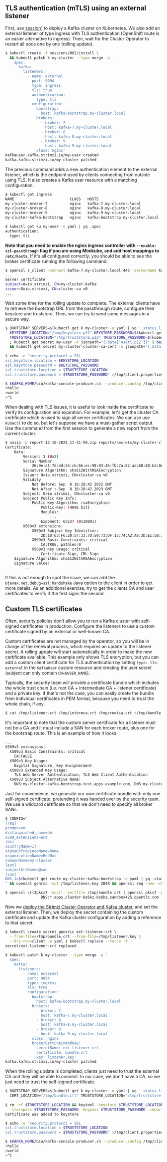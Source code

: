 ## TLS authentication (mTLS) using an external listener

First, use [session1](/sessions/001) to deploy a Kafka cluster on Kubernetes.
We also add an external listener of type ingress with TLS authentication (OpenShift route is an easier alternative to ingress).
Then, wait for the Cluster Operator to restart all pods one by one (rolling update).

```sh
$ kubectl create -f sessions/002/install \
  && kubectl patch k my-cluster --type merge -p '
    spec:
      kafka:
        listeners:
          - name: external
            port: 9094
            type: ingress
            tls: true
            authentication:
              type: tls
            configuration:
              bootstrap:
                host: kafka-bootstrap.my-cluster.local
              brokers:
                - broker: 7
                  host: kafka-7.my-cluster.local
                - broker: 8
                  host: kafka-8.my-cluster.local
                - broker: 9
                  host: kafka-9.my-cluster.local
              class: nginx'
kafkauser.kafka.strimzi.io/my-user created            
kafka.kafka.strimzi.io/my-cluster patched
```

The previous command adds a new authentication element to the external listener, which is the endpoint used by clients connecting from outside using TLS.
It also creates a Kafka user resource with a matching configuration.

```sh
$ kubectl get ingress
NAME                         CLASS   HOSTS                              ADDRESS        PORTS     AGE
my-cluster-broker-7          nginx   kafka-7.my-cluster.local           192.168.49.2   80, 443   104s
my-cluster-broker-8          nginx   kafka-8.my-cluster.local           192.168.49.2   80, 443   104s
my-cluster-broker-9          nginx   kafka-9.my-cluster.local           192.168.49.2   80, 443   104s
my-cluster-kafka-bootstrap   nginx   kafka-bootstrap.my-cluster.local   192.168.49.2   80, 443   104s

$ kubectl get ku my-user -o yaml | yq .spec
authentication:
  type: tls
```

**Note that you need to enable the nginx ingress controller with `--enable-ssl-passthrough` flag if you are using Minikube, and add host mappings to `/etc/hosts`.**
If it's all configured correctly, you should be able to see the broker certificate running the following command.

```sh
$ openssl s_client -connect kafka-7.my-cluster.local:443 -servername kafka-100.my-cluster.local -showcerts
...
Server certificate
subject=O=io.strimzi, CN=my-cluster-kafka
issuer=O=io.strimzi, CN=cluster-ca v0
...
```

Wait some time for the rolling update to complete.
The external clients have to retrieve the bootstrap URL from the passthrough route, configure their keystore and truststore.
Then, we can try to send some messages in a secure way.

```sh
$ BOOTSTRAP_SERVERS=$(kubectl get k my-cluster -o yaml | yq '.status.listeners.[] | select(.name == "external").bootstrapServers')
  KEYSTORE_LOCATION="/tmp/keystore.p12" KEYSTORE_PASSWORD=$(kubectl get secret my-user -o jsonpath="{.data['user\.password']}" | base64 -d) \
  TRUSTSTORE_LOCATION="/tmp/truststore.p12" TRUSTSTORE_PASSWORD=$(kubectl get secret my-cluster-cluster-ca-cert -o jsonpath="{.data['ca\.password']}" | base64 -d) \
  ; kubectl get secret my-user -o jsonpath="{.data['user\.p12']}" | base64 -d >$KEYSTORE_LOCATION \
  && kubectl get secret my-cluster-cluster-ca-cert -o jsonpath="{.data['ca\.p12']}" | base64 -d >$TRUSTSTORE_LOCATION
  
$ echo -e "security.protocol = SSL
ssl.keystore.location = $KEYSTORE_LOCATION
ssl.keystore.password = $KEYSTORE_PASSWORD
ssl.truststore.location = $TRUSTSTORE_LOCATION
ssl.truststore.password = $TRUSTSTORE_PASSWORD" >/tmp/client.properties

$ $KAFKA_HOME/bin/kafka-console-producer.sh --producer.config /tmp/client.properties --bootstrap-server $BOOTSTRAP_SERVERS --topic my-topic
>hello
>world
>^C 
```

When dealing with TLS issues, it is useful to look inside the certificate to verify its configuration and expiration.
For example, let's get the cluster CA certificate which is used to sign all server certificates.
We can use use `kubectl` to do so, but let's suppose we have a must-gather script output.
Use the command from the first session to generate a new report from the current cluster.

```sh
$ unzip -p report-12-10-2024_11-31-59.zip reports/secrets/my-cluster-cluster-ca-cert.yaml | yq '.data."ca.crt"' | base64 -d | openssl x509 -inform pem -noout -text
Certificate:
    Data:
        Version: 3 (0x2)
        Serial Number:
            26:9e:a1:7d:4d:34:cb:6b:ec:98:03:46:fb:7a:82:ad:68:80:bd:8e
        Signature Algorithm: sha512WithRSAEncryption
        Issuer: O=io.strimzi, CN=cluster-ca v0
        Validity
            Not Before: Sep  8 16:28:42 2022 GMT
            Not After : Sep  8 16:28:42 2023 GMT
        Subject: O=io.strimzi, CN=cluster-ca v0
        Subject Public Key Info:
            Public Key Algorithm: rsaEncryption
                Public-Key: (4096 bit)
                Modulus:
                    ...
                Exponent: 65537 (0x10001)
        X509v3 extensions:
            X509v3 Subject Key Identifier: 
                2D:1D:63:F6:20:57:33:7D:59:73:DF:15:74:A2:A8:3D:E1:5B:3E:38
            X509v3 Basic Constraints: critical
                CA:TRUE, pathlen:0
            X509v3 Key Usage: critical
                Certificate Sign, CRL Sign
    Signature Algorithm: sha512WithRSAEncryption
    Signature Value:
        ...
```

If this is not enough to spot the issue, we can add the `-Djavax.net.debug=ssl:handshake` Java option to the client in order to get more details.
As an additional exercise, try to get the clients CA and user certificates to verify if the first signs the second.

## Custom TLS certificates

Often, security policies don't allow you to run a Kafka cluster with self-signed certificates in production.
Configure the listeners to use a custom certificate signed by an external or well-known CA.

Custom certificates are not managed by the operator, so you will be in charge of the renewal process, which requires an update to the listener secret.
A rolling update will start automatically in order to make the new certificate available.
This example only shows TLS encryption, but you can add a custom client certificate for TLS authentication by setting `type: tls-external` in the `KafkaUser` custom resource and creating the user secret (subject can only contain `CN=$USER_NAME`).

Typically, the security team will provide a certificate bundle which includes the whole trust chain (i.e. root CA + intermediate CA + listener certificate) and a private key.
If that's not the case, you can easily create the bundle from individual certificates in PEM format, because you need to trust the whole chain, if any.

```sh
$ cat /tmp/listener.crt /tmp/intermca.crt /tmp/rootca.crt >/tmp/bundle.crt
```

It's important to note that the custom server certificate for a listener must not be a CA and it must include a SAN for each broker route, plus one for the bootstrap route.
This is an example of how it looks.

```sh
...
X509v3 extensions:
  X509v3 Basic Constraints: critical
    CA:FALSE
  X509v3 Key Usage:
    Digital Signature, Key Encipherment
  X509v3 Extended Key Usage:
    TLS Web Server Authentication, TLS Web Client Authentication
  X509v3 Subject Alternative Name:
    DNS:my-cluster-kafka-bootstrap-test.apps.example.com, DNS:my-cluster-kafka-0-test.apps.example.com, DNS:my-cluster-kafka-1-test.apps.example.com, DNS:my-cluster-kafka-2-test.apps.example.com
```

Just for convenience, we generate our own certificate bundle with only one self-signed certificate, pretending it was handed over by the security team.
We use a wildcard certificate so that we don't need to specify all broker SANs.

```sh
$ CONFIG="
[req]
prompt=no
distinguished_name=dn
x509_extensions=ext
[dn]
countryName=IT
stateOrProvinceName=Rome
organizationName=RedHat
commonName=my-cluster
[ext]
subjectAltName=@san
[san]
DNS.1=$(kubectl get route my-cluster-kafka-bootstrap -o yaml | yq .status.ingress.[0].routerCanonicalHostname | sed "s#router-default#*#")
" && openssl genrsa -out /tmp/listener.key 2048 && openssl req -new -x509 -days 3650 -key /tmp/listener.key -out /tmp/bundle.crt -config <(echo "$CONFIG")

$ openssl crl2pkcs7 -nocrl -certfile /tmp/bundle.crt | openssl pkcs7 -print_certs -text -noout | grep DNS
                DNS:*.apps.cluster-8z6kz.8z6kz.sandbox425.opentlc.com
```

Now we [deploy the Strimzi Cluster Operator and Kafka cluster](/sessions/001), and set the external listener.
Then, we deploy the secret containing the custom certificate and update the Kafka cluster configuration by adding a reference to that secret.

```sh
$ kubectl create secret generic ext-listener-crt \
  --from-file=/tmp/bundle.crt --from-file=/tmp/listener.key \
  --dry-run=client -o yaml | kubectl replace --force -f -
secret/ext-listener-crt replaced
  
$ kubectl patch k my-cluster --type merge -p '
  spec:
    kafka:
      listeners:
        - name: external
          port: 9094
          type: ingress
          tls: true
          configuration:
            bootstrap:
              host: kafka-bootstrap.my-cluster.local
            brokers:
              - broker: 7
                host: kafka-7.my-cluster.local
              - broker: 8
                host: kafka-8.my-cluster.local
              - broker: 9
                host: kafka-9.my-cluster.local
            class: nginx
            brokerCertChainAndKey:
              secretName: ext-listener-crt
              certificate: bundle.crt
              key: listener.key'
kafka.kafka.strimzi.io/my-cluster patched
```

When the rolling update is completed, clients just need to trust the external CA and they will be able to connect.
In our case, we don't have a CA, so we just need to trust the self-signed certificate.

```sh
$ BOOTSTRAP_SERVERS=$(kubectl get k my-cluster -o yaml | yq '.status.listeners.[] | select(.name == "external").bootstrapServers') \
  CERT_LOCATION="/tmp/bundle.crt" TRUSTSTORE_LOCATION="/tmp/truststore.p12" TRUSTSTORE_PASSWORD="changeit"
  
$ rm -rf $TRUSTSTORE_LOCATION && keytool -keystore $TRUSTSTORE_LOCATION -storetype PKCS12 -alias my-cluster \
  -storepass $TRUSTSTORE_PASSWORD -keypass $TRUSTSTORE_PASSWORD -import -file $CERT_LOCATION -noprompt
Certificate was added to keystore

$ echo -e "security.protocol = SSL
ssl.truststore.location = $TRUSTSTORE_LOCATION
ssl.truststore.password = $TRUSTSTORE_PASSWORD" >/tmp/client.properties

$ $KAFKA_HOME/bin/kafka-console-producer.sh --producer.config /tmp/client.properties --bootstrap-server $BOOTSTRAP_SERVERS --topic my-topic
>hello
>world
>^C
```
